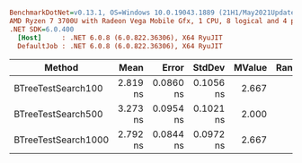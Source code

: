 ``` ini

BenchmarkDotNet=v0.13.1, OS=Windows 10.0.19043.1889 (21H1/May2021Update)
AMD Ryzen 7 3700U with Radeon Vega Mobile Gfx, 1 CPU, 8 logical and 4 physical cores
.NET SDK=6.0.400
  [Host]     : .NET 6.0.8 (6.0.822.36306), X64 RyuJIT
  DefaultJob : .NET 6.0.8 (6.0.822.36306), X64 RyuJIT


```
|              Method |     Mean |     Error |    StdDev | MValue | Rank |
|-------------------- |---------:|----------:|----------:|-------:|-----:|
|  BTreeTestSearch100 | 2.819 ns | 0.0860 ns | 0.1056 ns |  2.667 |    1 |
|  BTreeTestSearch500 | 3.273 ns | 0.0954 ns | 0.1021 ns |  2.000 |    2 |
| BTreeTestSearch1000 | 2.792 ns | 0.0844 ns | 0.0972 ns |  2.667 |    1 |
